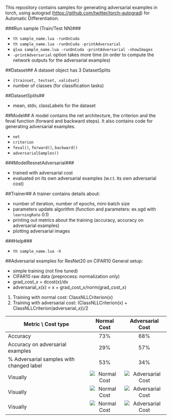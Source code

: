 This repository contains samples for generating adversarial examples in torch, using autograd (https://github.com/twitter/torch-autograd) for Automatic Differentiation.


###Run sample (Train/Test NN)###
* `th sample_name.lua -runOnCuda`
* `th sample_name.lua -runOnCuda -printAdversarial`
* `qlua sample_name.lua -runOnCuda -printAdversarial -showImages`
* `-printAdversarial` option takes more time (in order to compute the network outputs for the adversarial examples)


##Dataset##
A dataset object has 3 DatasetSplits
* `{trainset, testset, validset}`
* number of classes (for classification tasks)


##DatasetSplits##
* mean, stdv, classLabels for the dataset

##Model##
A model contains the net architecture, the criterion and the feval function (forward and backward steps). It also contains code for generating adversarial examples.
* `net`
* `criterion`
* `feval()`, `forward()`, `backward()`
* `adversarialSamples()`

###ModelResnetAdversarial###
* trained with adversarial cost
* evaluated on its own adversarial examples (w.r.t. its own adversarial cost)


##Trainer##
A trainer contains details about:
* number of iteration, number of epochs, mini-batch size
* parameters update algorithm (function and parameters: ex.sgd with `learningRate` 0.1)
* printing out metrics about the training (accuracy, accuracy on adversarial examples)
* plotting adversarial images


###Help###
* `th sample_name.lua -h`


##Adversarial examples for ResNet20 on CIFAR10
General setup:
- simple training (not fine tuned)
- CIFAR10 raw data (preprocess: normalization only)
- grad_cost_x = dcost(x)/dx
- adversarial_x(x) = x + grad_cost_x/norm(grad_cost_x)

1. Training with normal cost: ClassNLLCriterion(x)
2. Training with adversarial cost: (ClassNLLCriterion(x) + ClassNLLCriterion(adversarial_x))/2


| Metric              \             Cost type |  Normal Cost | Adversarial Cost |
| ------------------------------------------- |:------------:|:----------------:|
| Accuracy                                    |      73%     |        68%       |
| Accuracy on adversarial examples            |      29%     |        57%       |
| % Adversarial samples with changed label    |      53%     |        34%       |
| Visually     | ![Normal Cost](https://raw.githubusercontent.com/ilarele/torch_examples/master/images/simple1.jpg)|  ![Adversarial Cost](https://raw.githubusercontent.com/ilarele/torch_examples/master/images/adversarial1.jpg)|
| Visually     | ![Normal Cost](https://raw.githubusercontent.com/ilarele/torch_examples/master/images/simple2.jpg)|  ![Adversarial Cost](https://raw.githubusercontent.com/ilarele/torch_examples/master/images/adversarial2.jpg)|
| Visually     | ![Normal Cost](https://raw.githubusercontent.com/ilarele/torch_examples/master/images/simple3.jpg)|  ![Adversarial Cost](https://raw.githubusercontent.com/ilarele/torch_examples/master/images/adversarial3.jpg)|

